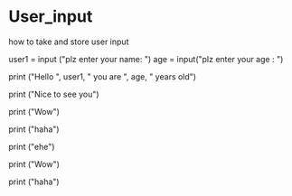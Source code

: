 # User_input
how to take and store user input


user1 = input ("plz enter your name: ")
age = input("plz enter your age : ")

print ("Hello ", user1, " you are ", age, " years old")

print ("Nice to see you")

print ("Wow")

print ("haha")

print ("ehe")

print ("Wow")

print ("haha")
